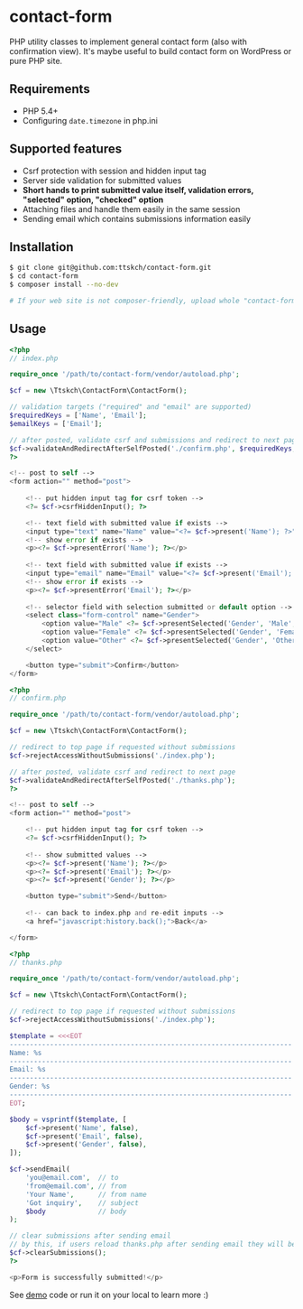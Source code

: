 # contact-form

PHP utility classes to implement general contact form (also with confirmation view). It's maybe useful to build contact form on WordPress or pure PHP site.

## Requirements

* PHP 5.4+
* Configuring `date.timezone` in php.ini

## Supported features

* Csrf protection with session and hidden input tag
* Server side validation for submitted values
* **Short hands to print submitted value itself, validation errors, "selected" option, "checked" option**
* Attaching files and handle them easily in the same session
* Sending email which contains submissions information easily

## Installation

```bash
$ git clone git@github.com:ttskch/contact-form.git
$ cd contact-form
$ composer install --no-dev

# If your web site is not composer-friendly, upload whole "contact-form" directory by hand.
```

## Usage

```php
<?php
// index.php

require_once '/path/to/contact-form/vendor/autoload.php';

$cf = new \Ttskch\ContactForm\ContactForm();

// validation targets ("required" and "email" are supported)
$requiredKeys = ['Name', 'Email'];
$emailKeys = ['Email'];

// after posted, validate csrf and submissions and redirect to next page
$cf->validateAndRedirectAfterSelfPosted('./confirm.php', $requiredKeys, $emailKeys);
?>

<!-- post to self -->
<form action="" method="post">
    
    <!-- put hidden input tag for csrf token -->
    <?= $cf->csrfHiddenInput(); ?>

    <!-- text field with submitted value if exists -->
    <input type="text" name="Name" value="<?= $cf->present('Name'); ?>" required autofocus>
    <!-- show error if exists -->
    <p><?= $cf->presentError('Name'); ?></p>
    
    <!-- text field with submitted value if exists -->
    <input type="email" name="Email" value="<?= $cf->present('Email'); ?>" required>
    <!-- show error if exists -->
    <p><?= $cf->presentError('Email'); ?></p>
    
    <!-- selector field with selection submitted or default option -->
    <select class="form-control" name="Gender">
        <option value="Male" <?= $cf->presentSelected('Gender', 'Male', $default = true); ?>>Male</option>
        <option value="Female" <?= $cf->presentSelected('Gender', 'Female'); ?>>Female</option>
        <option value="Other" <?= $cf->presentSelected('Gender', 'Other'); ?>>Other</option>
    </select>

    <button type="submit">Confirm</button>
</form>
```

```php
<?php
// confirm.php

require_once '/path/to/contact-form/vendor/autoload.php';

$cf = new \Ttskch\ContactForm\ContactForm();

// redirect to top page if requested without submissions
$cf->rejectAccessWithoutSubmissions('./index.php');

// after posted, validate csrf and redirect to next page
$cf->validateAndRedirectAfterSelfPosted('./thanks.php');
?>

<!-- post to self -->
<form action="" method="post">

    <!-- put hidden input tag for csrf token -->
    <?= $cf->csrfHiddenInput(); ?>
    
    <!-- show submitted values -->
    <p><?= $cf->present('Name'); ?></p>
    <p><?= $cf->present('Email'); ?></p>
    <p><?= $cf->present('Gender'); ?></p>

    <button type="submit">Send</button>
    
    <!-- can back to index.php and re-edit inputs -->
    <a href="javascript:history.back();">Back</a>

</form>
```

```php
<?php
// thanks.php

require_once '/path/to/contact-form/vendor/autoload.php';

$cf = new \Ttskch\ContactForm\ContactForm();

// redirect to top page if requested without submissions
$cf->rejectAccessWithoutSubmissions('./index.php');

$template = <<<EOT
----------------------------------------------------------------------
Name: %s
----------------------------------------------------------------------
Email: %s
----------------------------------------------------------------------
Gender: %s
----------------------------------------------------------------------
EOT;

$body = vsprintf($template, [
    $cf->present('Name', false),
    $cf->present('Email', false),
    $cf->present('Gender', false),
]);

$cf->sendEmail(
    'you@email.com',  // to
    'from@email.com', // from
    'Your Name',      // from name
    'Got inquiry',    // subject
    $body             // body
);

// clear submissions after sending email
// by this, if users reload thanks.php after sending email they will be redirected to index.php 
$cf->clearSubmissions();
?>

<p>Form is successfully submitted!</p>
```

See [demo](demo) code or run it on your local to learn more :)
